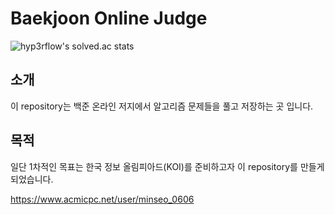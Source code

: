 # Baekjoon Online Judge
![hyp3rflow's solved.ac stats](https://github-readme-solvedac.hyp3rflow.vercel.app/api/?handle=minseo_0606)</br>
## 소개
이 repository는 백준 온라인 저지에서 알고리즘 문제들을 풀고 
저장하는 곳 입니다.

## 목적
일단 1차적인 목표는 한국 정보 올림피아드(KOI)를 준비하고자 
이 repository를 만들게 되었습니다. 

https://www.acmicpc.net/user/minseo_0606
